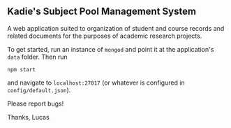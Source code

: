 ## Kadie's Subject Pool Management System

A web application suited to organization of student and course records and related documents
for the purposes of academic research projects.

To get started, run an instance of `mongod` and point it at the application's `data` folder. Then run

    npm start

and navigate to `localhost:27017` (or whatever is configured in `config/default.json`).

Please report bugs!

Thanks,
Lucas
